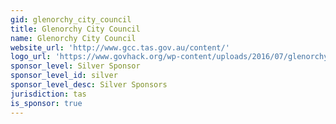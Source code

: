 ```yaml
---
gid: glenorchy_city_council
title: Glenorchy City Council
name: Glenorchy City Council
website_url: 'http://www.gcc.tas.gov.au/content/'
logo_url: 'https://www.govhack.org/wp-content/uploads/2016/07/glenorchy_city_council.png'
sponsor_level: Silver Sponsor
sponsor_level_id: silver
sponsor_level_desc: Silver Sponsors
jurisdiction: tas
is_sponsor: true
---
```

